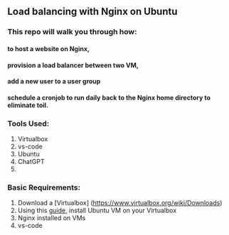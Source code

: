 ## Load balancing with Nginx on Ubuntu

### This repo will walk you through how: 
#### to host a website on Nginx, 
#### provision a load balancer between two VM, 
#### add a new user to a user group
#### schedule a cronjob to run daily back to the Nginx home directory to eliminate toil.

### Tools Used:
1. Virtualbox
2. vs-code
3. Ubuntu
4. ChatGPT
5. 

### Basic Requirements:
1. Download a [Virtualbox] (https://www.virtualbox.org/wiki/Downloads)
2. Using this [guide](https://ubuntu.com/tutorials/how-to-run-ubuntu-desktop-on-a-virtual-machine-using-virtualbox#1-overview), install Ubuntu VM on your Virtualbox
3. Nginx installed on VMs
4. vs-code
